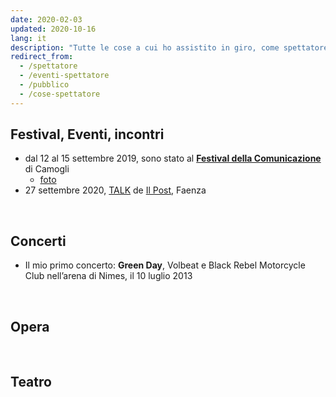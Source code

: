 ```yaml
---
date: 2020-02-03
updated: 2020-10-16
lang: it
description: "Tutte le cose a cui ho assistito in giro, come spettatore, fan entusiasta, ascoltatore appassionato, studente curioso, insomma, ogni possibile variabile che mi rendeva uno che sta davanti al palco, non dietro come al solito"
redirect_from:
  - /spettatore
  - /eventi-spettatore
  - /pubblico
  - /cose-spettatore
---
```

## Festival, Eventi, incontri

- dal 12 al 15 settembre 2019, sono stato al [**Festival della Comunicazione**](http://www.festivalcomunicazione.it/ "Sito web del Festival della Comunicazione") di Camogli
	- [foto](+++)
- 27 settembre 2020, [TALK](https://ilpost.it/talk-2) de [Il Post](https://ilpost.it "Il Post"), Faenza

<br>

## Concerti

- Il mio primo concerto: **Green Day**, Volbeat e Black Rebel Motorcycle Club nell’arena di Nimes, il 10 luglio 2013

<br>

## Opera

<br>

## Teatro

